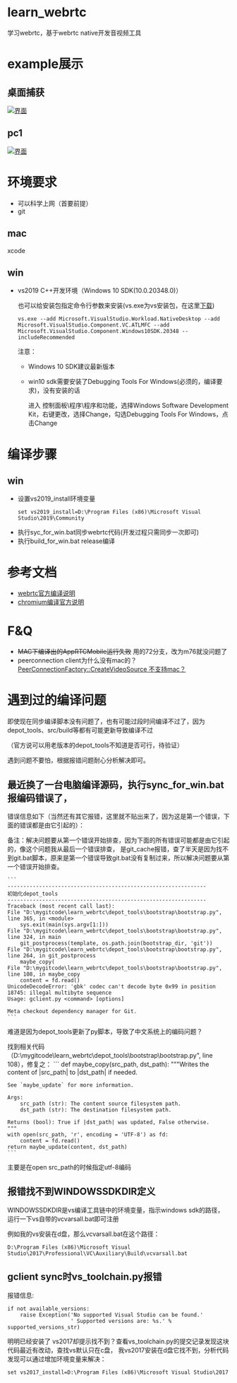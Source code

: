 [DesktopCapturer-image]: https://raw.githubusercontent.com/barry-ran/learn_webrtc/master/examples/DesktopCapturer/screenshot/main.png

[pc1-image]: https://raw.githubusercontent.com/barry-ran/learn_webrtc/master/examples/peerconnection/pc1/screenshot/main.jpg

# learn_webrtc
学习webrtc，基于webrtc native开发音视频工具

# example展示
## 桌面捕获
[![界面][DesktopCapturer-image]](https://github.com/barry-ran/learn_webrtc/tree/master/examples/DesktopCapturer)

## pc1
[![界面][pc1-image]](https://github.com/barry-ran/learn_webrtc/tree/master/examples/peerconnection/pc1)

# 环境要求
- 可以科学上网（首要前提）
- git

## mac
xcode

## win
- vs2019 C++开发环境（Windows 10 SDK(10.0.20348.0)）

    也可以给安装包指定命令行参数来安装(vs.exe为vs安装包，在这里[下载](https://visualstudio.microsoft.com/zh-hans/downloads/))
    ```
    vs.exe --add Microsoft.VisualStudio.Workload.NativeDesktop --add Microsoft.VisualStudio.Component.VC.ATLMFC --add Microsoft.VisualStudio.Component.Windows10SDK.20348 --includeRecommended

    ```

    注意：
    - Windows 10 SDK建议最新版本
    - win10 sdk需要安装了Debugging Tools For Windows(必须的，编译要求)，没有安装的话

        进入 控制面板\程序\程序和功能，选择Windows Software Development Kit，右键更改，选择Change，勾选Debugging Tools For Windows，点击Change    

# 编译步骤
## win
- 设置vs2019_install环境变量
    ```
    set vs2019_install=D:\Program Files (x86)\Microsoft Visual Studio\2019\Community
    ```
- 执行syc_for_win.bat同步webrtc代码(开发过程只需同步一次即可)
- 执行build_for_win.bat release编译

# 参考文档
- [webrtc官方编译说明](https://webrtc.github.io/webrtc-org/native-code/development/)
- [chromium编译官方说明](https://chromium.googlesource.com/chromium/src/+/master/docs/windows_build_instructions.md)

# F&Q
- ~~MAC下编译出的AppRTCMobile运行失败~~ 用的72分支，改为m76就没问题了
- peerconnection client为什么没有mac的？[PeerConnectionFactory::CreateVideoSource 不支持mac？](https://groups.google.com/forum/#!searchin/discuss-webrtc/mac$20peerconnection%7Csort:date/discuss-webrtc/ebLVdsXdU-g/Ot-80bZQAgAJ)

# 遇到过的编译问题
即使现在同步编译脚本没有问题了，也有可能过段时间编译不过了，因为depot_tools、src/build等都有可能更新导致编译不过

（官方说可以用老版本的depot_tools不知道是否可行，待验证）

遇到问题不要怕，根据报错问题耐心分析解决即可。
## 最近换了一台电脑编译源码，执行sync_for_win.bat报编码错误了，

错误信息如下（当然还有其它报错，这里就不贴出来了，因为这是第一个错误，下面的错误都是由它引起的）：

备注：解决问题要从第一个错误开始排查，因为下面的所有错误可能都是由它引起的，像这个问题我从最后一个错误排查，
是git_cache报错，查了半天是因为找不到git.bat脚本，原来是第一个错误导致git.bat没有复制过来，所以解决问题要从第一个错误开始排查。

    ```
    ---------------------------------------------------------------
    初始化depot_tools
    ---------------------------------------------------------------
    Traceback (most recent call last):
    File "D:\mygitcode\learn_webrtc\depot_tools\bootstrap\bootstrap.py", line 365, in <module>
        sys.exit(main(sys.argv[1:]))
    File "D:\mygitcode\learn_webrtc\depot_tools\bootstrap\bootstrap.py", line 324, in main
        git_postprocess(template, os.path.join(bootstrap_dir, 'git'))
    File "D:\mygitcode\learn_webrtc\depot_tools\bootstrap\bootstrap.py", line 264, in git_postprocess
        maybe_copy(
    File "D:\mygitcode\learn_webrtc\depot_tools\bootstrap\bootstrap.py", line 108, in maybe_copy
        content = fd.read()
    UnicodeDecodeError: 'gbk' codec can't decode byte 0x99 in position 18745: illegal multibyte sequence
    Usage: gclient.py <command> [options]

    Meta checkout dependency manager for Git.
    ```

难道是因为depot_tools更新了py脚本，导致了中文系统上的编码问题？

找到相关代码（D:\mygitcode\learn_webrtc\depot_tools\bootstrap\bootstrap.py", line 108），修复之：
    ```
    def maybe_copy(src_path, dst_path):
    """Writes the content of |src_path| to |dst_path| if needed.

    See `maybe_update` for more information.

    Args:
        src_path (str): The content source filesystem path.
        dst_path (str): The destination filesystem path.

    Returns (bool): True if |dst_path| was updated, False otherwise.
    """
    with open(src_path, 'r', encoding = 'UTF-8') as fd:
        content = fd.read()
    return maybe_update(content, dst_path)
    ```

主要是在open src_path的时候指定utf-8编码

## 报错找不到WINDOWSSDKDIR定义
WINDOWSSDKDIR是vs编译工具链中的环境变量，指示windows sdk的路径，运行一下vs自带的vcvarsall.bat即可注册

例如我的vs安装在d盘，那么vcvarsall.bat在这个路径：

```
D:\Program Files (x86)\Microsoft Visual Studio\2017\Professional\VC\Auxiliary\Build\vcvarsall.bat
```

## gclient sync时vs_toolchain.py报错
报错信息:
```
if not available_versions:
    raise Exception('No supported Visual Studio can be found.'
                    ' Supported versions are: %s.' % supported_versions_str)
```

明明已经安装了 vs2017却提示找不到？查看vs_toolchain.py的提交记录发现这块代码最近有改动，查找vs默认只在c盘，
我vs2017安装在d盘它找不到，分析代码发现可以通过增加环境变量来解决：
```
set vs2017_install=D:\Program Files (x86)\Microsoft Visual Studio\2017
```



